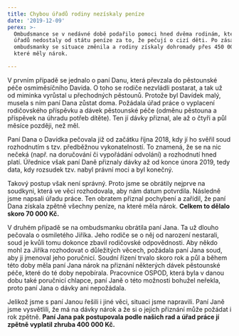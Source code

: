 ```yaml
---
title: Chybou úřadů rodiny nezískaly peníze
date: '2019-12-09'
perex: >-
  Ombudsmance se v nedávné době podařilo pomoci hned dvěma rodinám, které chybou
  úřadů nedostaly od státu peníze za to, že pečují o cizí děti. Po zásahu
  ombudsmanky se situace změnila a rodiny získaly dohromady přes 450 000 Kč, na
  které měly nárok.

---
```





V prvním případě se jednalo o paní Danu, která převzala do pěstounské péče osmiměsíčního Davida. O toho se rodiče nezvládli postarat, a tak už od miminka vyrůstal u přechodných pěstounů. Protože byl Davídek malý, musela s ním paní Dana zůstat doma. Požádala úřad práce o vyplacení rodičovského příspěvku a dávek pěstounské péče (odměnu pěstouna a příspěvek na úhradu potřeb dítěte). Ten jí dávky přiznal, ale až o čtyři a půl měsíce později, než měl.



Paní Dana o Davídka pečovala již od začátku října 2018, kdy jí ho svěřil soud rozhodnutím s tzv. předběžnou vykonatelností. To znamená, že se na nic nečeká (např. na doručování či vypořádání odvolání) a rozhodnutí hned platí. Úřednice však paní Daně přiznaly dávky až od konce února 2019, tedy data, kdy rozsudek tzv. nabyl právní moci a byl konečný.



Takový postup však není správný. Proto jsme se obrátily nejprve na soudkyni, která ve věci rozhodovala, aby nám datum potvrdila. Následně jsme napsali úřadu práce. Ten obratem přiznal pochybení a zařídil, že paní Dana získala zpětně všechny peníze, na které měla nárok. **Celkem to dělalo skoro 70 000 Kč.** 



V druhém případě se na ombudsmanku obrátila paní Jana. Ta už dlouho pečovala o osmiletého Jiříka. Jeho rodiče se o něj od narození nestarali, soud je kvůli tomu dokonce zbavil rodičovské odpovědnosti. Aby někdo mohl za Jiříka rozhodovat o důležitých věcech, požádala paní Jana soud, aby ji jmenoval jeho poručnicí. Soudní řízení trvalo skoro rok a půl a během této doby měla paní Jana nárok na přiznání některých dávek pěstounské péče, které do té doby nepobírala. Pracovnice OSPOD, která byla v danou dobu také poručnicí chlapce, paní Janě o této možnosti bohužel neřekla, proto paní Jana o dávky ani nepožádala. 



Jelikož jsme s paní Janou řešili i jiné věci, situaci jsme napravili. Paní Janě jsme vysvětlili, že má na dávky nárok a že si o jejich přiznání může požádat i rok zpětně. **Paní Jana pak postupovala podle našich rad a úřad práce jí zpětně vyplatil zhruba 400 000 Kč.** 



